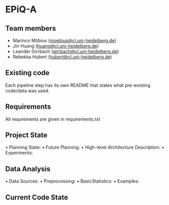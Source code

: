 # EPiQ-A

## Team members
* Marinco Möbius (moebius@cl.uni-heidelberg.de)
* Jin Huang (huang@cl.uni-heidelberg.de)
* Leander Girrbach (girrbach@cl.uni-heidelberg.de)
* Rebekka Hubert (hubert@cl.uni-heidelberg.de)

## Existing code
Each pipeline step has its own README that states what pre-existing code/data was used.

## Requirements

All requrements are given in requirements.txt



## Project State
• Planning State: 
• Future Planning: 
• High-level Architecture Description: 
• Experiments: 


## Data Analysis
• Data Sources: 
• Preprocessing: 
• BasicStatistics:
• Examples:

## Current Code State

